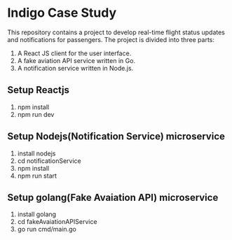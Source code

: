 # Indigo Case Study

This repository contains a project to develop real-time flight status updates and notifications for passengers. The project is divided into three parts:
1. A React JS client for the user interface.
2. A fake aviation API service written in Go.
3. A notification service written in Node.js.


## Setup Reactjs
1. npm install
2. npm run dev

## Setup Nodejs(Notification Service) microservice
1. install nodejs
2. cd notificationService
3. npm install
4. npm run start

## Setup golang(Fake Avaiation API) microservice
1. install golang
2. cd fakeAvaiationAPIService
3. go run cmd/main.go